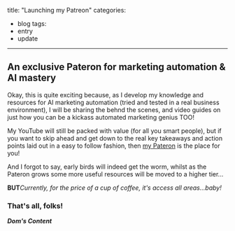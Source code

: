 title: "Launching my Patreon"
categories:
  - blog
tags:
  - entry
  - update
---
## An exclusive Pateron for marketing automation & AI mastery<br/>

Okay, this is quite exciting because, as I develop my knowledge and resources for AI marketing automation (tried and tested in a real business environment), I will be sharing the behnd the scenes, and video guides on just how you can be a kickass automated marketing genius TOO!

My YouTube will still be packed with value (for all you smart people), but if you want to skip ahead and get down to the real key takeaways and action points laid out in a easy to follow fashion, then [my Pateron](https://www.patreon.com/domscontent) is the place for you!

And I forgot to say, early birds will indeed get the worm, whilst as the Pateron grows some more useful resources will be moved to a higher tier...

**BUT***Currently, for the price of a cup of coffee, it's access all areas...baby!*

### That's all, folks!

_**Dom's Content**_
